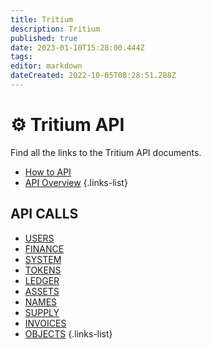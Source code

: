 ```yaml
---
title: Tritium
description: Tritium
published: true
date: 2023-01-10T15:28:00.444Z
tags: 
editor: markdown
dateCreated: 2022-10-05T08:28:51.288Z
---
```


# ⚙ Tritium API
Find all the links to the Tritium API documents.

- [How to API](/en/tritium/how-to-api-tritium)
- [API Overview](/en/tritium/tritium-api-overview)
{.links-list}

## API CALLS
- [USERS](/en/tritium/users)
- [FINANCE](/en/tritium/finance)
- [SYSTEM](/en/tritium/system)
- [TOKENS](/en/tritium/tokens)
- [LEDGER](/en/tritium/ledger)
- [ASSETS](/en/tritium/assets)
- [NAMES](/en/tritium/names)
- [SUPPLY](/en/tritium/supply)
- [INVOICES](/en/tritium/invoices)
- [OBJECTS](/en/tritium/objects)
{.links-list}